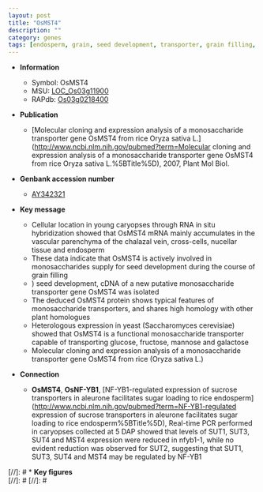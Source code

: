 ```yaml
---
layout: post
title: "OsMST4"
description: ""
category: genes
tags: [endosperm, grain, seed development, transporter, grain filling, seed]
---
```


* **Information**  
    + Symbol: OsMST4  
    + MSU: [LOC_Os03g11900](http://rice.plantbiology.msu.edu/cgi-bin/ORF_infopage.cgi?orf=LOC_Os03g11900)  
    + RAPdb: [Os03g0218400](http://rapdb.dna.affrc.go.jp/viewer/gbrowse_details/irgsp1?name=Os03g0218400)  

* **Publication**  
    + [Molecular cloning and expression analysis of a monosaccharide transporter gene OsMST4 from rice Oryza sativa L.](http://www.ncbi.nlm.nih.gov/pubmed?term=Molecular cloning and expression analysis of a monosaccharide transporter gene OsMST4 from rice Oryza sativa L.%5BTitle%5D), 2007, Plant Mol Biol.

* **Genbank accession number**  
    + [AY342321](http://www.ncbi.nlm.nih.gov/nuccore/AY342321)

* **Key message**  
    + Cellular location in young caryopses through RNA in situ hybridization showed that OsMST4 mRNA mainly accumulates in the vascular parenchyma of the chalazal vein, cross-cells, nucellar tissue and endosperm
    + These data indicate that OsMST4 is actively involved in monosaccharides supply for seed development during the course of grain filling
    + ) seed development, cDNA of a new putative monosaccharide transporter gene OsMST4 was isolated
    + The deduced OsMST4 protein shows typical features of monosaccharide transporters, and shares high homology with other plant homologues
    + Heterologous expression in yeast (Saccharomyces cerevisiae) showed that OsMST4 is a functional monosaccharide transporter capable of transporting glucose, fructose, mannose and galactose
    + Molecular cloning and expression analysis of a monosaccharide transporter gene OsMST4 from rice (Oryza sativa L.)

* **Connection**  
    + __OsMST4__, __OsNF-YB1__, [NF-YB1-regulated expression of sucrose transporters in aleurone facilitates sugar loading to rice endosperm](http://www.ncbi.nlm.nih.gov/pubmed?term=NF-YB1-regulated expression of sucrose transporters in aleurone facilitates sugar loading to rice endosperm%5BTitle%5D), Real-time PCR performed in caryopses collected at 5 DAP showed that levels of SUT1, SUT3, SUT4 and MST4 expression were reduced in nfyb1-1, while no evident reduction was observed for SUT2, suggesting that SUT1, SUT3, SUT4 and MST4 may be regulated by NF-YB1

[//]: # * **Key figures**  
[//]: # 
[//]: # 
